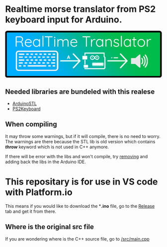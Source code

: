 # Realtime morse translator from PS2 keyboard input for Arduino. 
![image](preview.png)
## Needed libraries are bundeled with this realese
+ [ArduinoSTL](https://github.com/mike-matera/ArduinoSTL)
+ [PS2Keyboard](https://github.com/PaulStoffregen/PS2Keyboard)
## When compiling
It may throw some warnings, but if it will compile, there is no need to worry. The warnings are there because the STL lib is old version which contains ***throw*** keyword which is not used in C++ anymore. 

If there will be error with the libs and won't compile, try [removing](https://stackoverflow.com/questions/16752806/how-do-i-remove-a-library-from-the-arduino-environment) and adding back the libs in the Arduino IDE.

# This repositary is for use in VS code with Platform.io
This means if you would like to download the ***.ino** file, go to the [Release](https://github.com/pikachuface/ArduinoMorseTranslator/releases) tab and get it from there.
## Where is the original src file
If you are wondering where is the C++ source file, go to [/src/main.cpp](/src/main.cpp)

